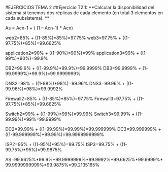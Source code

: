 #EJERCICIOS TEMA 2
##Ejercicio T2.1:
**Calcular la disponibilidad del sistema si tenemos dos réplicas de cada elemento (en total 3 elementos en cada subsistema). **

As = Acn-1 + ( (1 – Acn-1) * Acn)

web2=85% + ((1-85%)*85%)=97.75%
web3=97.75% + ((1-97.75%)*85%)=99.6625%

application2=90% + ((1-90%)*90%)=99%
application3=99% + ((1-99%)*90%)=99.9%

DB2=99.9% + ((1-99.9%)*99.9%)=99.9999%
DB3=99.9999% + (1-99.9999%)*99.9%)=99.9999999%

DNS2=98% + ((1-98%)*98%)=99.96%
DNS3=99.96% + ((1-99.96%)*98%)=99.9992%

Firewall2=85% + ((1-85%)*85%)=97.75%
Firewall3=97.75% + ((1-97.75%)*85%)=99.6625%

Switch2=99% + ((1-99%)*99%)=99.99%
Switch3=99.99% + ((1-99.99%)*99%=99.9999%

DC2=99.99% + ((1-99.99%)*99.99%)=99.999999%
DC3=99.999999% + ((1-99.999999%)*99.99%)=99.9999999999%

ISP2=95% + ((1-95%)*95%)=99.75%
ISP3=99.75% + ((1-99.75%)*95%)=99.9875%

AS=99.6625%*99.9%*99.9999999%*99.9992%*99.6625%*99.9999%*99.9999999999%*99.9875%=99.2135165%
